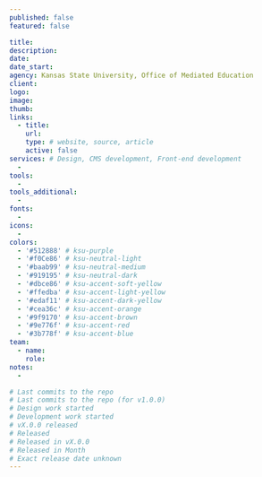 ```yaml
---
published: false
featured: false

title:
description:
date:
date_start:
agency: Kansas State University, Office of Mediated Education
client:
logo:
image:
thumb:
links:
  - title:
    url:
    type: # website, source, article
    active: false
services: # Design, CMS development, Front-end development
  -
tools:
  -
tools_additional:
  -
fonts:
  -
icons:
  -
colors:
  - '#512888' # ksu-purple
  - '#f0Ce86' # ksu-neutral-light
  - '#baab99' # ksu-neutral-medium
  - '#919195' # ksu-neutral-dark
  - '#dbce86' # ksu-accent-soft-yellow
  - '#ffedba' # ksu-accent-light-yellow
  - '#edaf11' # ksu-accent-dark-yellow
  - '#cea36c' # ksu-accent-orange
  - '#9f9170' # ksu-accent-brown
  - '#9e776f' # ksu-accent-red
  - '#3b778f' # ksu-accent-blue
team:
  - name:
    role:
notes:
  -

# Last commits to the repo
# Last commits to the repo (for v1.0.0)
# Design work started
# Development work started
# vX.0.0 released
# Released
# Released in vX.0.0
# Released in Month
# Exact release date unknown
---
```

